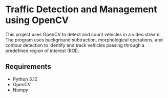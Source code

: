 # Traffic Detection and Management using OpenCV

This project uses OpenCV to detect and count vehicles in a video stream. The program uses background subtraction, morphological operations, and contour detection to identify and track vehicles passing through a predefined region of interest (ROI).

## Requirements

- Python 3.12
- OpenCV
- Numpy
